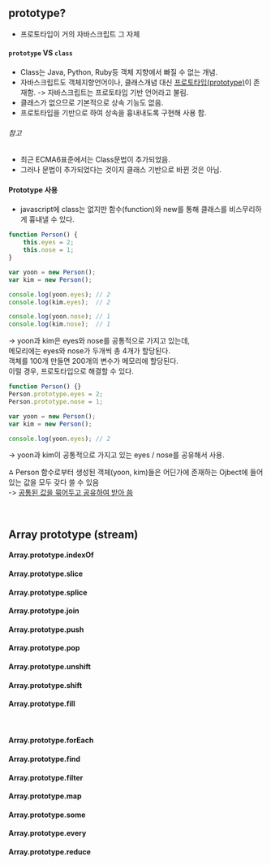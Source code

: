 ## prototype?
* 프로토타입이 거의 자바스크립트 그 자체

#### `prototype` VS `class`
* Class는 Java, Python, Ruby등 객체 지향에서 빠질 수 없는 개념.
* 자바스크립트도 객체지향언어이나, 클래스개념 대신 <u>프로토타입(prototype)</u>이 존재함.
  -> 자바스크립트는 프로토타입 기반 언어라고 불림.
* 클래스가 없으므로 기본적으로 상속 기능도 없음.
* 프로토타입을 기반으로 하여 상속을 흉내내도록 구현해 사용 함.

###### 참고
* 최근 ECMA6표준에서는 Class문법이 추가되었음.
* 그러나 문법이 추가되었다는 것이지 클래스 기반으로 바뀐 것은 아님.

#### Prototype 사용
* javascript에 class는 없지만 함수(function)와 new를 통해 클래스를 비스무리하게 흉내낼 수 있다.

```javascript
function Person() {
	this.eyes = 2;
	this.nose = 1;
}

var yoon = new Person();
var kim = new Person();

console.log(yoon.eyes); // 2
console.log(kim.eyes);  // 2

console.log(yoon.nose); // 1
console.log(kim.nose);  // 1
```
-> yoon과 kim은 eyes와 nose를 공통적으로 가지고 있는데, <br> 
   메모리에는 eyes와 nose가 두개씩 총 4개가 할당된다. <br>
   객체를 100개 만들면 200개의 변수가 메모리에 할당된다. <br>
   이럴 경우, 프로토타입으로 해결할 수 있다.

```javascript
function Person() {}
Person.prototype.eyes = 2;
Person.prototype.nose = 1;

var yoon = new Person();
var kim = new Person();

console.log(yoon.eyes); // 2
```
-> yoon과 kim이 공통적으로 가지고 있는 eyes / nose를 공유해서 사용. <br>

⁂ Person 함수로부터 생성된 객체(yoon, kim)들은 어딘가에 존재하는 Ojbect에 들어있는 값을 모두 갖다 쓸 수 있음<br>
  -> <u>공통된 값을 묶어두고 공유하여 받아 씀</u>
  
  <br>
  


## Array prototype (stream)

#### Array.prototype.indexOf
#### Array.prototype.slice
#### Array.prototype.splice
#### Array.prototype.join
#### Array.prototype.push
#### Array.prototype.pop
#### Array.prototype.unshift
#### Array.prototype.shift
#### Array.prototype.fill

<br>

#### Array.prototype.forEach
#### Array.prototype.find
#### Array.prototype.filter
#### Array.prototype.map
#### Array.prototype.some
#### Array.prototype.every
#### Array.prototype.reduce